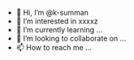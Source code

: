 - 👋 Hi, I’m @k-summan
- 👀 I’m interested in xxxxz
- 🌱 I’m currently learning ...
- 💞️ I’m looking to collaborate on ...
- 📫 How to reach me ...

<!---
k-summan/k-summan is a ✨ special ✨ repository because its `README.md` (this file) appears on your GitHub profile.
You can click the Preview link to take a look at your changes.
--->
